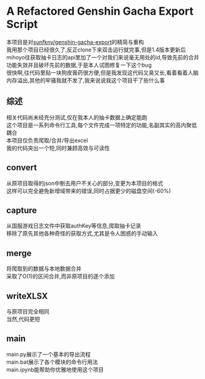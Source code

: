 # A Refactored Genshin Gacha Export Script
本项目是对[sunfkny/genshin-gacha-export](https://github.com/sunfkny/genshin-gacha-export/)的精简与重构  
我用那个项目已经很久了,反正clone下来双击运行就完事,但是1.4版本更新后mihoyo往获取抽卡日志的api里加了一个对我们来说毫无用处的id,导致先前的合并功能失效并且破坏先前的数据,于是本人试图修复一下这个bug  
很快啊,往代码里贴一块狗皮膏药很方便,但是我发现这代码又臭又长,看着看着人脑内存溢出,其他的牢骚我就不发了,我来说说我这个项目干了些什么事  
## 综述
相关代码尚未经充分测试,仅在我本人的抽卡数据上确定能跑  
这个项目是一系列命令行工具,每个文件完成一项特定的功能,名副其实的高内聚低耦合  
本项目仅负责爬取/合并/导出excel  
我的代码突出一个短,同时兼顾高效与可读性  
## convert
从原项目取得的json中剔去用户不关心的部分,变更为本项目的格式  
这样可以完全避免新增域带来的错误,同时占据更少的磁盘空间(-60%)  
## capture
从国服游戏日志文件中获取authKey等信息,爬取抽卡记录  
移除了原先其他各种奇怪的获取方式,尤其是令人困惑的手动输入  
## merge
将爬取到的数据与本地数据合并  
采取了O(1)的区间合并,而非原项目的逐个添加  
## writeXLSX
与原项目完全相同  
当然,代码更短  
## main
main.py展示了一个基本的导出流程  
main.bat展示了各个模块的命令行用法  
main.ipynb能帮助你优雅地使用这个项目  
